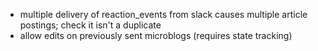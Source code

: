 * multiple delivery of reaction_events from slack causes multiple article postings; check it isn't a duplicate
* allow edits on previously sent microblogs (requires state tracking)
